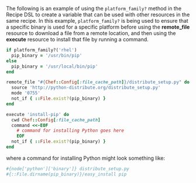 The following is an example of using the `platform_family?` method in
the Recipe DSL to create a variable that can be used with other
resources in the same recipe. In this example, `platform_family?` is
being used to ensure that a specific binary is used for a specific
platform before using the **remote_file** resource to download a file
from a remote location, and then using the **execute** resource to
install that file by running a command.

``` ruby
if platform_family?('rhel')
  pip_binary = '/usr/bin/pip'
else
  pip_binary = '/usr/local/bin/pip'
end

remote_file "#{Chef::Config[:file_cache_path]}/distribute_setup.py" do
  source 'http://python-distribute.org/distribute_setup.py'
  mode '0755'
  not_if { ::File.exist?(pip_binary) }
end

execute 'install-pip' do
  cwd Chef::Config[:file_cache_path]
  command <<-EOF
    # command for installing Python goes here
    EOF
  not_if { ::File.exist?(pip_binary) }
end
```

where a command for installing Python might look something like:

``` ruby
#{node['python']['binary']} distribute_setup.py
#{::File.dirname(pip_binary)}/easy_install pip
```